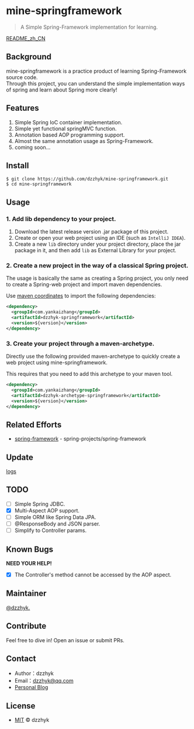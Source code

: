 # mine-springframework
> A Simple Spring-Framework implementation for learning.

[README_zh_CN](./README_zh_CN.md)

## Background

mine-springframework is a practice product of learning Spring-Framework source code.  
Through this project, you can understand the simple implementation ways of spring and learn about Spring more clearly!

## Features

1. Simple Spring IoC container implementation.
2. Simple yet functional springMVC function.
3. Annotation based AOP programming support.
4. Almost the same annotation usage as Spring-Framework.
5. coming soon...

## Install

```shell script
$ git clone https://github.com/dzzhyk/mine-springframework.git
$ cd mine-springframework
```

## Usage

### 1. Add lib dependency to your project.

1. Download the latest release version .jar package of this project.
2. Create or open your web project using an IDE (such as `IntelliJ IDEA`).
3. Create a new `lib` directory under your project directory, place the jar package in it,
 and then add `lib` as External Library for your project.

### 2. Create a new project in the way of a classical Spring project.
The usage is basically the same as creating a Spring project, you only need to create a Spring-web project and import maven dependencies.  

Use [maven coordinates](https://en.wikipedia.org/wiki/Apache_Maven) to import the following dependencies:
```xml
<dependency>
  <groupId>com.yankaizhang</groupId>
  <artifactId>dzzhyk-springframework</artifactId>
  <version>${version}</version>
</dependency>
```

### 3. Create your project through a maven-archetype.
Directly use the following provided maven-archetype to quickly create a web project using mine-springframework.  

This requires that you need to add this archetype to your maven tool.

```xml
<dependency>
  <groupId>com.yankaizhang</groupId>
  <artifactId>dzzhyk-archetype-springframework</artifactId>
  <version>${version}</version>
</dependency>
```

## Related Efforts

- [spring-framework](https://github.com/spring-projects/spring-framework) - spring-projects/spring-framework

## Update

[logs](./UPDATE.md)

## TODO

- [ ] Simple Spring JDBC.
- [x] Multi-Aspect AOP support.
- [ ] Simple ORM like Spring Data JPA.
- [ ] @ResponseBody and JSON parser.
- [ ] Simplify to Controller params.

## Known Bugs

**NEED YOUR HELP!**

- [x] The Controller's method cannot be accessed by the AOP aspect.


## Maintainer

[@dzzhyk.](https://github.com/dzzhyk)

## Contribute

Feel free to dive in! Open an issue or submit PRs.


## Contact

- Author：dzzhyk
- Email：dzzhyk@qq.com
- [Personal Blog](https://dzzhyk.blog.csdn.net/)


## License

- [MIT](./LICENSE) © dzzhyk